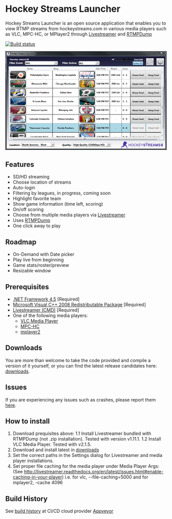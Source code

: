 Hockey Streams Launcher
=====================
Hockey Streams Launcher is an open source application that enables you to view RTMP streams from hockeystreams.com in various media players such as VLC, MPC-HC, or MPlayer2 through [Livestreamer](http://livestreamer.tanuki.se/en/latest/) and [RTMPDump](http://rtmpdump.mplayerhq.hu/)

[![Build status](https://ci.appveyor.com/api/projects/status/o4exgam8doqcx96c?svg=true)](https://ci.appveyor.com/project/lukehutton/streamlauncher)
   
![](https://github.com/lukehutton/streamlauncher/blob/master/docs/screen1.PNG)

Features
----------
* SD/HD streaming
* Choose location of streams
* Auto-login
* Filtering by leagues, in progress, coming soon
* Highlight favorite team
* Show game information (time left, scoring)
* On/off scoring
* Choose from multiple media players via [Livestreamer](http://livestreamer.tanuki.se/en/latest/)
* Uses [RTMPDump](http://rtmpdump.mplayerhq.hu/) 
* One click away to play

Roadmap
----------
* On-Demand with Date picker
* Play live from beginning
* Game stats/roster/preview
* Resizable window

Prerequisites
-------------
 - [.NET Framework 4.5](http://www.microsoft.com/en-us/download/details.aspx?id=30653) [Required] 
 - [Microsoft Visual C++ 2008 Redistributable Package](http://www.microsoft.com/en-us/download/details.aspx?id=29) [Required]
 - [Livestreamer (CMD)](http://livestreamer.tanuki.se/en/latest/) [Required] 
 - One of the following media players:
   - [VLC Media Player](http://www.videolan.org/vlc/index.html) 
   - [MPC-HC](http://mpc-hc.org/)
   - [mplayer2](http://www.mplayer2.org/)

Downloads
-------
You are more than welcome to take the code provided and compile a version of it yourself, or you can find the latest release candidates here: [downloads](https://github.com/lukehutton/streamlauncher/releases).

Issues
-------
If you are experiencing any issues such as crashes, please report them [here](https://github.com/lukehutton/streamlauncher/issues/new).

How to install
-------
1. Download prequisites above: 
1.1 Install Livestreamer bundled with RTMPDump (not .zip installation). Tested with version v1.11.1.
1.2 Install VLC Media Player. Tested with v2.1.5.
2. Download and install latest in [downloads](https://github.com/lukehutton/streamlauncher/releases)   
3. Set the correct paths in the Settings dialog for Livestreamer and media player installations.
4. Set proper file caching for the media player under Media Player Args:
   (See http://livestreamer.readthedocs.org/en/latest/issues.html#enable-caching-in-your-player)
   i.e. for vlc, --file-caching=5000 and for mplayer2, -cache 4096

Build History
-------
See [build history](https://ci.appveyor.com/project/lukehutton/streamlauncher/history) at CI/CD cloud provider [Appveyor](http://www.appveyor.com)